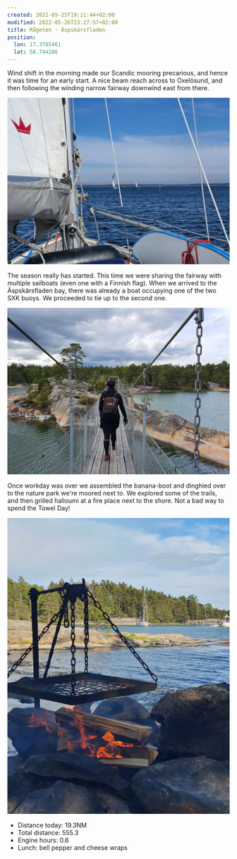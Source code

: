```yaml
---
created: 2022-05-25T19:11:44+02:00
modified: 2022-05-26T23:27:57+02:00
title: Rågeten - Äspskärsfladen
position:
  lon: 17.3765461
  lat: 58.744286
---
```


Wind shift in the morning made our Scandic mooring precarious, and hence it was time for an early start. A nice beam reach across to Oxelösund, and then following the winding narrow fairway downwind east from there.

![Fairway starting to feel busier](../2022/92ee53ec643caffe9b12f64eac4ca0f0.jpg) 

The season really has started. This time we were sharing the fairway with multiple sailboats (even one with a Finnish flag). When we arrived to the Äspskärsfladen bay, there was already a boat occupying one of the two SXK buoys. We proceeded to tie up to the second one.

![On the trail](../2022/716bd8f3f6c11d71f24ec7247e54b9c8.jpg) 

Once workday was over we assembled the banana-boot and dinghied over to the nature park we're moored next to. We explored some of the trails, and then grilled halloumi at a fire place next to the shore. Not a bad way to spend the Towel Day!

![Soon ready to grill](../2022/7e4b9becc208c6e18190b15efc22439d.jpg) 

* Distance today: 19.3NM
* Total distance: 555.3
* Engine hours: 0.6
* Lunch: bell pepper and cheese wraps
